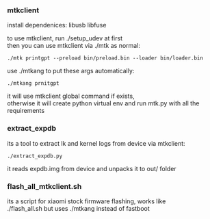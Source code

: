 ### mtkclient

install dependenices: libusb libfuse

to use mtkclient, run ./setup_udev at first \
then you can use mtkclient via ./mtk as normal:

```
./mtk printgpt --preload bin/preload.bin --loader bin/loader.bin
```

use ./mtkang to put these args automatically: 

```
./mtkang prnitgpt
```

it will use mtkclient global command if exists, \
otherwise it will create python virtual env and run mtk.py with all the requirements

### extract_expdb

its a tool to extract lk and kernel logs from device via mtkclient:

```
./extract_expdb.py
```

it reads expdb.img from device and unpacks it to out/ folder

### flash_all_mtkclient.sh

its a script for xiaomi stock firmware flashing, works like \
./flash_all.sh but uses ./mtkang instead of fastboot
